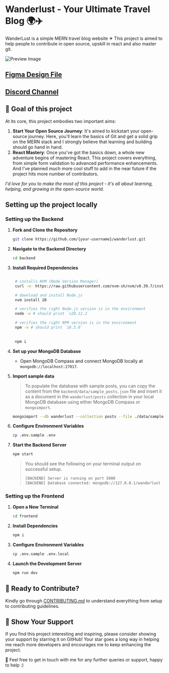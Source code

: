 # Wanderlust - Your Ultimate Travel Blog 🌍✈️

WanderLust is a simple MERN travel blog website ✈ This project is aimed to help people to contribute in open source, upskill in react and also master git.

![Preview Image](https://github.com/krishnaacharyaa/wanderlust/assets/116620586/17ba9da6-225f-481d-87c0-5d5a010a9538)

## [Figma Design File](https://www.figma.com/file/zqNcWGGKBo5Q2TwwVgR6G5/WanderLust--A-Travel-Blog-App?type=design&node-id=0%3A1&mode=design&t=c4oCG8N1Fjf7pxTt-1)
## [Discord Channel](https://discord.gg/FEKasAdCrG)

## 🎯 Goal of this project

At its core, this project embodies two important aims:

1. **Start Your Open Source Journey**: It's aimed to kickstart your open-source journey. Here, you'll learn the basics of Git and get a solid grip on the MERN stack and I strongly believe that learning and building should go hand in hand.
2. **React Mastery**: Once you've got the basics down, a whole new adventure begins of mastering React. This project covers everything, from simple form validation to advanced performance enhancements. And I've planned much more cool stuff to add in the near future if the project hits more number of contributors.

_I'd love for you to make the most of this project - it's all about learning, helping, and growing in the open-source world._

## Setting up the project locally

### Setting up the Backend

1. **Fork and Clone the Repository**

   ```bash
   git clone https://github.com/{your-username}/wanderlust.git
   ```

2. **Navigate to the Backend Directory**

   ```bash
   cd backend
   ```

3. **Install Required Dependencies**

   ```bash

    # installs NVM (Node Version Manager)
    curl -o- https://raw.githubusercontent.com/nvm-sh/nvm/v0.39.7/install.sh | bash

    # download and install Node.js
    nvm install 20

    # verifies the right Node.js version is in the environment
    node -v # should print `v20.12.2`

    # verifies the right NPM version is in the environment
    npm -v # should print `10.5.0`
    
    
    npm i
   ```

4. **Set up your MongoDB Database**

   - Open MongoDB Compass and connect MongoDB locally at `mongodb://localhost:27017`.

5. **Import sample data**

   > To populate the database with sample posts, you can copy the content from the `backend/data/sample_posts.json` file and insert it as a document in the `wanderlust/posts` collection in your local MongoDB database using either MongoDB Compass or `mongoimport`.

   ```bash
   mongoimport --db wanderlust --collection posts --file ./data/sample_posts.json --jsonArray
   ```

6. **Configure Environment Variables**

   ```bash
   cp .env.sample .env
   ```

7. **Start the Backend Server**

   ```bash
   npm start
   ```

   > You should see the following on your terminal output on successful setup.
   >
   > ```bash
   > [BACKEND] Server is running on port 5000
   > [BACKEND] Database connected: mongodb://127.0.0.1/wanderlust
   > ```

### Setting up the Frontend

1. **Open a New Terminal**

   ```bash
   cd frontend
   ```

2. **Install Dependencies**

   ```bash
   npm i
   ```

3. **Configure Environment Variables**

   ```bash
   cp .env.sample .env.local
   ```

4. **Launch the Development Server**

   ```bash
   npm run dev
   ```

## 🌟 Ready to Contribute?

Kindly go through [CONTRIBUTING.md](https://github.com/krishnaacharyaa/wanderlust/blob/main/.github/CONTRIBUTING.md) to understand everything from setup to contributing guidelines.

## 💖 Show Your Support

If you find this project interesting and inspiring, please consider showing your support by starring it on GitHub! Your star goes a long way in helping me reach more developers and encourages me to keep enhancing the project.

🚀 Feel free to get in touch with me for any further queries or support, happy to help :)
